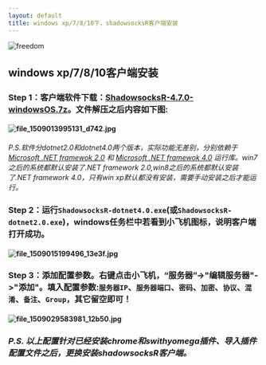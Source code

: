 ```yaml
---
layout: default
title: windows xp/7/8/10下，shadowsocksR客户端安装
---
```

![freedom][fr]
## windows xp/7/8/10客户端安装

### Step 1：客户端软件下载：[ShadowsocksR-4.7.0-windowsOS.7z][sw]。文件解压之后内容如下图:


#### ![file_1509013995131_d742.jpg][fd]


_P.S.软件分dotnet2.0和dotnet4.0两个版本，实际功能无差别，分别依赖于 [Microsoft .NET framewok 2.0][.net2] 和 [Microsoft .NET framewok 4.0][.net4] 运行库。win7之后的系统都默认安装了.NET framework 2.0,win8之后的系统都默认安装了.NET framework 4.0，只有win xp默认都没有安装，需要手动安装之后才能运行。_

### Step 2：运行`ShadowsocksR-dotnet4.0.exe`(或`ShadowsocksR-dotnet2.0.exe`)，windows任务栏中若看到小飞机图标，说明客户端打开成功。


#### ![file_1509015199496_13e3f.jpg][150]


### Step 3：添加配置参数。右键点击小飞机，“服务器”->"编辑服务器"->"添加"。填入配置参数:`服务器IP`、`服务器端口`、`密码`、`加密`、`协议`、`混淆`、`备注`、`Group`，其它留空即可！

#### ![file_1509029583981_12b50.jpg][12b]

### _P.S. 以上配置针对已经安装chrome和swithyomega插件、导入插件配置文件之后，更换安装shadowsocksR客户端。_

[sw]:<http://www.undervineyard.com/ShadowsocksR-4.7.0-windowsOS.7z>
[fd]:<https://i.loli.net/2017/10/27/59f33695d5696.jpg>
[fr]:<https://i.loli.net/2017/10/27/59f335a9ee9b9.jpg>
[.net2]:<http://www.undervineyard.com/Microsoft.NET_Framework_v2.0.exe>
[.net4]:<http://www.undervineyard.com/Microsoft.NET_Framework_4.0_Full_x86_x64.exe>
[150]:<https://i.loli.net/2017/10/27/59f33695d1535.jpg>
[12b]:<https://i.loli.net/2017/10/27/59f336960faff.jpg>